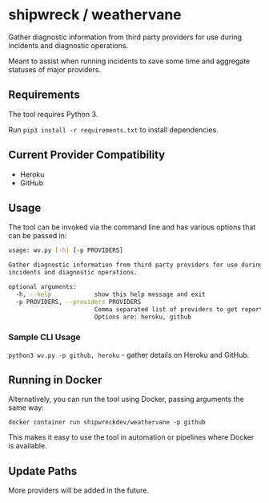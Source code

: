 # shipwreck / weathervane

Gather diagnostic information from third party providers for use during incidents and diagnostic operations.

Meant to assist when running incidents to save some time and aggregate statuses of major providers.

## Requirements

The tool requires Python 3.

Run `pip3 install -r requirements.txt` to install dependencies.

## Current Provider Compatibility

* Heroku
* GitHub

## Usage

The tool can be invoked via the command line and has various options that can be passed in:

```bash
usage: wv.py [-h] [-p PROVIDERS]

Gather diagnostic information from third party providers for use during
incidents and diagnostic operations.

optional arguments:
  -h, --help            show this help message and exit
  -p PROVIDERS, --providers PROVIDERS
                        Comma separated list of providers to get reports from.
                        Options are: heroku, github
```

### Sample CLI Usage

`python3 wv.py -p github, heroku` - gather details on Heroku and GitHub.

## Running in Docker

Alternatively, you can run the tool using Docker, passing arguments the same way:

`docker container run shipwreckdev/weathervane -p github`

This makes it easy to use the tool in automation or pipelines where Docker is available.

## Update Paths

More providers will be added in the future.
